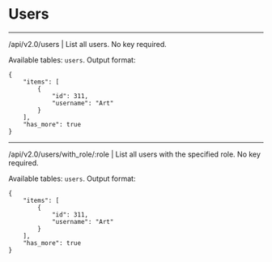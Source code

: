 # Users

---
/api/v2.0/users | List all users. No key required.

Available tables: `users`.
Output format:

    {
        "items": [
            {
                "id": 311,
                "username": "Art"
            }
        ],
        "has_more": true
    }


---
/api/v2.0/users/with_role/:role | List all users with the specified role. No key required.

Available tables: `users`.
Output format:

    {
        "items": [
            {
                "id": 311,
                "username": "Art"
            }
        ],
        "has_more": true
    }
